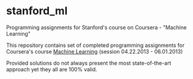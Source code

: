 stanford_ml
===========

Programming assignments for Stanford's course on Coursera - "Machine Learning"

This repository contains set of completed programming assignments for Coursera's course [Machine Learning](https://www.coursera.org/course/ml)
(session 04.22.2013 - 06.01.2013)

Provided solutions do not always present the most state-of-the-art approach yet they all are 100% valid.
